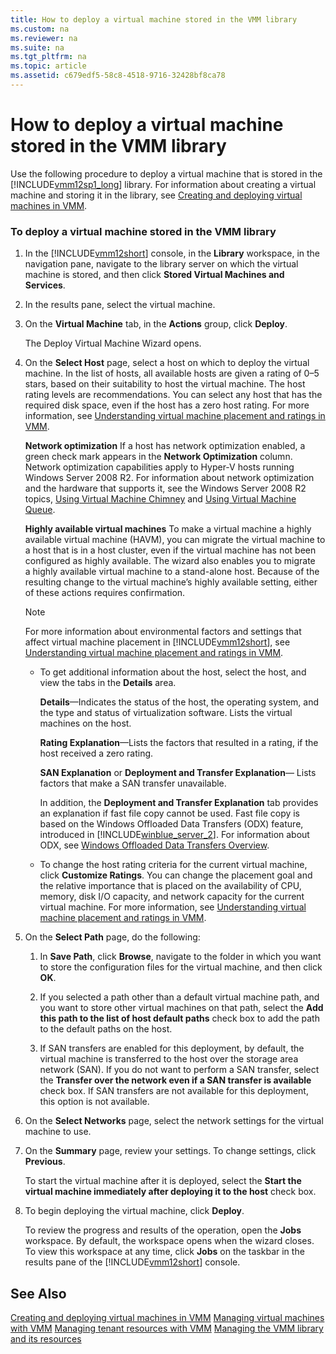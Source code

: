```yaml
---
title: How to deploy a virtual machine stored in the VMM library
ms.custom: na
ms.reviewer: na
ms.suite: na
ms.tgt_pltfrm: na
ms.topic: article
ms.assetid: c679edf5-58c8-4518-9716-32428bf8ca78
---
```

# How to deploy a virtual machine stored in the VMM library
Use the following procedure to deploy a virtual machine that is stored in the [!INCLUDE[vmm12sp1_long](../Token/vmm12sp1_long_md.md)] library. For information about creating a virtual machine and storing it in the library, see [Creating and deploying virtual machines in VMM](../Topic/Creating-and-deploying-virtual-machines-in-VMM.md).

### To deploy a virtual machine stored in the VMM library

1.  In the [!INCLUDE[vmm12short](../Token/vmm12short_md.md)] console, in the **Library** workspace, in the navigation pane, navigate to the library server on which the virtual machine is stored, and then click **Stored Virtual Machines and Services**.

2.  In the results pane, select the virtual machine.

3.  On the **Virtual Machine** tab, in the **Actions** group, click **Deploy**.

    The Deploy Virtual Machine Wizard opens.

4.  On the **Select Host** page, select a host on which to deploy the virtual machine. In the list of hosts, all available hosts are given a rating of 0–5 stars, based on their suitability to host the virtual machine. The host rating levels are recommendations. You can select any host that has the required disk space, even if the host has a zero host rating. For more information, see [Understanding virtual machine placement and ratings in VMM](../Topic/Understanding-virtual-machine-placement-and-ratings-in-VMM.md).

    **Network optimization** If a host has network optimization enabled, a green check mark appears in the **Network Optimization** column. Network optimization capabilities apply to Hyper\-V hosts running Windows Server 2008 R2. For information about network optimization and the hardware that supports it, see the Windows Server 2008 R2 topics, [Using Virtual Machine Chimney](http://technet.microsoft.com/library/gg162677.aspx) and [Using Virtual Machine Queue](http://technet.microsoft.com/library/gg162704.aspx).

    **Highly available virtual machines** To make a virtual machine a highly available virtual machine \(HAVM\), you can migrate the virtual machine to a host that is in a host cluster, even if the virtual machine has not been configured as highly available. The wizard also enables you to migrate a highly available virtual machine to a stand\-alone host. Because of the resulting change to the virtual machine’s highly available setting, either of these actions requires confirmation.

    > [!NOTE]
    > For more information about environmental factors and settings that affect virtual machine placement in [!INCLUDE[vmm12short](../Token/vmm12short_md.md)], see [Understanding virtual machine placement and ratings in VMM](../Topic/Understanding-virtual-machine-placement-and-ratings-in-VMM.md).

    -   To get additional information about the host, select the host, and view the tabs in the **Details** area.

        **Details**—Indicates the status of the host, the operating system, and the type and status of virtualization software. Lists the virtual machines on the host.

        **Rating Explanation**—Lists the factors that resulted in a rating, if the host received a zero rating.

        **SAN Explanation** or **Deployment and Transfer Explanation**— Lists factors that make a SAN transfer unavailable.

        In addition, the **Deployment and Transfer Explanation** tab provides an explanation if fast file copy cannot be used. Fast file copy is based on the Windows Offloaded Data Transfers \(ODX\) feature, introduced in [!INCLUDE[winblue_server_2](../Token/winblue_server_2_md.md)]. For information about ODX, see [Windows Offloaded Data Transfers Overview](http://technet.microsoft.com/library/hh831628.aspx).

    -   To change the host rating criteria for the current virtual machine, click **Customize Ratings**. You can change the placement goal and the relative importance that is placed on the availability of CPU, memory, disk I\/O capacity, and network capacity for the current virtual machine. For more information, see [Understanding virtual machine placement and ratings in VMM](../Topic/Understanding-virtual-machine-placement-and-ratings-in-VMM.md).

5.  On the **Select Path** page, do the following:

    1.  In **Save Path**, click **Browse**, navigate to the folder in which you want to store the configuration files for the virtual machine, and then click **OK**.

    2.  If you selected a path other than a default virtual machine path, and you want to store other virtual machines on that path, select the **Add this path to the list of host default paths** check box to add the path to the default paths on the host.

    3.  If SAN transfers are enabled for this deployment, by default, the virtual machine is transferred to the host over the storage area network \(SAN\). If you do not want to perform a SAN transfer, select the **Transfer over the network even if a SAN transfer is available** check box. If SAN transfers are not available for this deployment, this option is not available.

6.  On the **Select Networks** page, select the network settings for the virtual machine to use.

7.  On the **Summary** page, review your settings. To change settings, click **Previous**.

    To start the virtual machine after it is deployed, select the **Start the virtual machine immediately after deploying it to the host** check box.

8.  To begin deploying the virtual machine, click **Deploy**.

    To review the progress and results of the operation, open the **Jobs** workspace. By default, the workspace opens when the wizard closes. To view this workspace at any time, click **Jobs** on the taskbar in the results pane of the [!INCLUDE[vmm12short](../Token/vmm12short_md.md)] console.

## See Also
[Creating and deploying virtual machines in VMM](../Topic/Creating-and-deploying-virtual-machines-in-VMM.md)
[Managing virtual machines with VMM](../Topic/Managing-virtual-machines-with-VMM.md)
[Managing tenant resources with VMM](../Topic/Managing-tenant-resources-with-VMM.md)
[Managing the VMM library and its resources](../Topic/Managing-the-VMM-library-and-its-resources.md)

